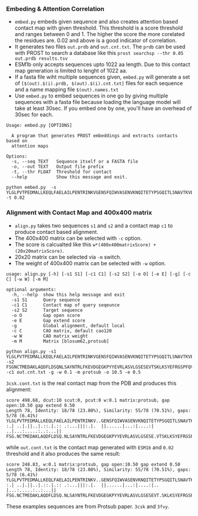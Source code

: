 ### Embeding & Attention Correlation 

* `embed.py` embeds given sequence and also creates attention based contact map with given threshold. This threshold is a score threshold and ranges between 0 and 1. The higher the score the more corelated the residues are. 0.02 and above is a good indicator of correlation.
* It generates two files `out.prdb` and `out.cnt.txt`. The `prdb` can be used with PROST to search a database like this `prost searchsp --thr 0.05 out.prdb results.tsv`
* ESM1b only accepts sequences upto 1022 aa length. Due to this contact map generation is limited to lenght of 1022 aa.
* If a fasta file wiht multiple sequences given, `embed.py` will generate a set of `[$(out).$(i).prdb, $(out).$(i).cnt.txt]` files for each sequence and a name mapping file `$(out).names.txt`
* Use `embed.py` to embed sequences in one go by giving multiple sequences with a fasta file because loading the language model will take at least 30sec. 
If you embed one by one, you'll have an overhead of 30sec for each.
```
Usage: embed.py [OPTIONS]

  A program that generates PROST embeddings and extracts contacts based on
  attention maps

Options:
  -s, --seq TEXT   Sequence itself or a FASTA file
  -o, --out TEXT   Output file prefix
  -t, --thr FLOAT  Threshold for contact
  --help           Show this message and exit.

python embed.py  -s YLGLPVTPEDMALLKEQLFAELAILPENTRINKVGENSFQIWVASENVKNQITETYPSGQITLSNAVTKVEFIFGD -t 0.02
```

### Alignment with Contact Map and 400x400 matrix

* `align.py` takes two sequences `s1` and `s2` and a contact map `c1` to produce contact based alignment.
* The 400x400 matrix can be selected with `-c` option.
* The score is calcualted like this `w*(400x400matrixScore) + (20x20matrixScore)`.
* 20x20 matrix can be selected via `-m` switch.
* The weight of 400x400 matrix can be selected with `-w` option.

```
usage: align.py [-h] [-s1 S1] [-c1 C1] [-s2 S2] [-o O] [-e E] [-g] [-c C] [-w W] [-m M]

optional arguments:
  -h, --help  show this help message and exit
  -s1 S1      Query sequence
  -c1 C1      Contact map of query seqeunce
  -s2 S2      Target sequence
  -o O        Gap open score
  -e E        Gap extend score
  -g          Global alignment, default local
  -c C        CAO matrix, default cao120
  -w W        CAO matrix weight
  -m M        Matrix [blosum62,protsub]

python align.py -s1 YLGLPVTPEDMALLKEQLFAELAILPENTRINKVGENSFQIWVASENVKNQITETYPSGQITLSNAVTKVEFIFGD -s2 FSGNCTMEDAKLAQDFLDSQNLSAYNTRLFKEVDGEGKPYYEVRLASVLGSESEVTSKLKSYEFRGSPFQVTRGD -c1 out.cnt.txt -g -w 0.1 -m protsub -o 10.5 -e 0.5
```

`3csk.cont.txt` is the real contact map from the PDB and produces this alignment: 
```
score 498.68, dcut:10 scut:0, pcut:0 w:0.1 matrix:protsub, gap open:10.50 gap extend 0.50
Length 78, Identity: 18/78 (23.08%), Similarity: 55/78 (70.51%), gaps: 5/78 (6.41%)
YLGLPVTPEDMALLKEQLFAELAILPENTRINKV..GENSFQIWVASENVKNQITETYPSGQITLSNAVTKVEFIFGD
:.| ..|.||..|.::.|.:: .:...|||:.|.  ||......|...:|....:| ..|...:.....:..:...||
FSG.NCTMEDAKLAQDFLDSQ.NLSAYNTRLFKEVDGEGKPYYEVRLASVLGSESE.VTSKLKSYEFRGSPFQVTRGD
```

while `out.cont.txt` is the contact map generated with `ESM1b` and `0.02` threshold and it also produces the same result:
```
score 248.83, w:0.1 matrix:protsub, gap open:10.50 gap extend 0.50
Length 78, Identity: 18/78 (23.08%), Similarity: 55/78 (70.51%), gaps: 5/78 (6.41%)
YLGLPVTPEDMALLKEQLFAELAILPENTRINKV..GENSFQIWVASENVKNQITETYPSGQITLSNAVTKVEFIFGD
:.| ..|.||..|.::.|.:: .:...|||:.|.  ||......|...:|....:|.. |...:.....:..:...||
FSG.NCTMEDAKLAQDFLDSQ.NLSAYNTRLFKEVDGEGKPYYEVRLASVLGSESEVT.SKLKSYEFRGSPFQVTRGD

```
These examples sequences are from Protsub paper. `3csk` and `3fvy`.
